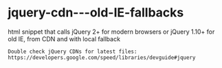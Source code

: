 jquery-cdn---old-IE-fallbacks
=============================

html snippet that calls jQuery 2+ for modern browsers or jQuery 1.10+ for old IE, from CDN and with local fallback

	Double check jQuery CDNs for latest files: https://developers.google.com/speed/libraries/devguide#jquery
